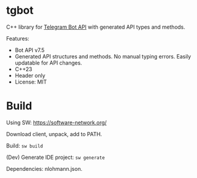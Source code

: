 # tgbot

C++ library for [Telegram Bot API](https://core.telegram.org/bots/api) with generated API types and methods.

Features:

* Bot API v7.5
* Generated API structures and methods. No manual typing errors. Easily updatable for API changes.
* C++23
* Header only
* License: MIT

# Build

Using SW: https://software-network.org/

Download client, unpack, add to PATH.

Build: `sw build`

(Dev) Generate IDE project: `sw generate`

Dependencies: nlohmann.json.
